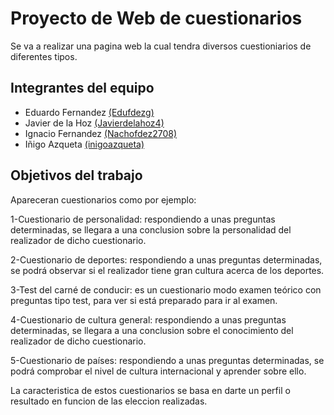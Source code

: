 # Proyecto de Web de cuestionarios

Se va a realizar una pagina web la cual tendra diversos cuestioniarios de diferentes tipos.

## Integrantes del equipo

* Eduardo Fernandez [(Edufdezg)](https://github.com/Edufdezg)
* Javier de la Hoz [(Javierdelahoz4)](https://github.com/Javierdelahoz4)
* Ignacio Fernandez [(Nachofdez2708)](https://github.com/Nachofdez2708)
* Iñigo Azqueta [(inigoazqueta)](https://github.com/inigoazqueta)

## Objetivos del trabajo

Apareceran cuestionarios como por ejemplo:

1-Cuestionario de personalidad: respondiendo a unas preguntas determinadas, se llegara a una conclusion sobre la personalidad del realizador de dicho cuestionario.

2-Cuestionario de deportes: respondiendo a unas preguntas determinadas, se podrá observar si el realizador tiene gran cultura acerca de los deportes.

3-Test del carné de conducir: es un cuestionario modo examen teórico con preguntas tipo test, para ver si está preparado para ir al examen.

4-Cuestionario de cultura general: respondiendo a unas preguntas determinadas, se llegara a una conclusion sobre el conocimiento del realizador de dicho cuestionario.

5-Cuestionario de países: respondiendo a unas preguntas determinadas, se podrá comprobar el nivel de cultura internacional y aprender sobre ello.

La caracteristica de estos cuestionarios se basa en darte un perfil o resultado en funcion de las eleccion realizadas.
